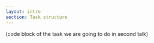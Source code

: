 ```yaml
---
layout: intro
section: Task structure
---
```


(code block of the task we are going to do in second talk)
